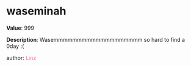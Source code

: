 # waseminah

**Value**: 999

**Description**: Wasemmmmmmmmmmmmmmmmmmm so hard to find a 0day :(

author: <span style="color:#f275a1;">Linz</span>
